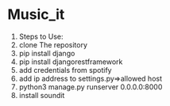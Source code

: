 # Music_it
<ol>
  <li>Steps to Use:</li>
  <li>clone The repository</li>
<li>pip install django</li>
<li>pip install djangorestframework</li>
<li>add credentials from spotify</li>
<li>add ip address to settings.py=>allowed host </li>
<li>python3 manage.py runserver 0.0.0.0:8000</li>
<li>install soundit </li>
 </ol>
